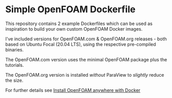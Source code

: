 # Simple OpenFOAM Dockerfile

This repository contains 2 example Dockerfiles which can be used as inspiration to build your own custom OpenFOAM Docker images.

I've included versions for OpenFOAM.com & OpenFOAM.org releases - both based on Ubuntu Focal (20.04 LTS), using the respective pre-compiled binaries.

The OpenFOAM.com version uses the minimal OpenFOAM package plus the tutorials.

The OpenFOAM.org version is installed _without_ ParaView to _slightly_ reduce the size.

For further details see [Install OpenFOAM anywhere with Docker](https://www.cfdengine.com/blog/how-to-install-openfoam-anywhere-with-docker/)
